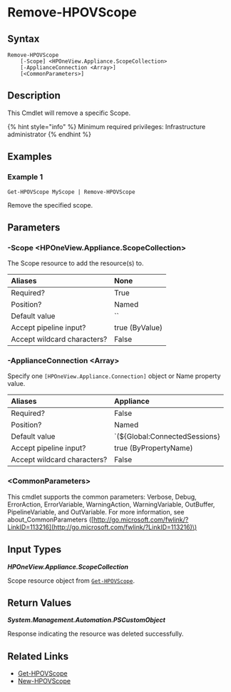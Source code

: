 ﻿---
description: Remove Scope from appliance
---

# Remove-HPOVScope

## Syntax

```text
Remove-HPOVScope
    [-Scope] <HPOneView.Appliance.ScopeCollection>
    [-ApplianceConnection <Array>]
    [<CommonParameters>]
```

## Description

This Cmdlet will remove a specific Scope.

{% hint style="info" %}
Minimum required privileges: Infrastructure administrator
{% endhint %}

## Examples

###  Example 1 

```text
Get-HPOVScope MyScope | Remove-HPOVScope

```

Remove the specified scope.

## Parameters

### -Scope &lt;HPOneView.Appliance.ScopeCollection&gt;

The Scope resource to add the resource(s) to.

| Aliases | None |
| :--- | :--- |
| Required? | True |
| Position? | Named |
| Default value | `` |
| Accept pipeline input? | true (ByValue) |
| Accept wildcard characters? | False |

### -ApplianceConnection &lt;Array&gt;

Specify one `[HPOneView.Appliance.Connection]` object or Name property value.

| Aliases | Appliance |
| :--- | :--- |
| Required? | False |
| Position? | Named |
| Default value | `(${Global:ConnectedSessions} | ? Default)` |
| Accept pipeline input? | true (ByPropertyName) |
| Accept wildcard characters? | False |

### &lt;CommonParameters&gt;

This cmdlet supports the common parameters: Verbose, Debug, ErrorAction, ErrorVariable, WarningAction, WarningVariable, OutBuffer, PipelineVariable, and OutVariable. For more information, see about\_CommonParameters \([http://go.microsoft.com/fwlink/?LinkID=113216](http://go.microsoft.com/fwlink/?LinkID=113216)\)

## Input Types

_**HPOneView.Appliance.ScopeCollection**_

Scope resource object from [`Get-HPOVScope`](get-hpovscope.md).

## Return Values

_**System.Management.Automation.PSCustomObject**_

Response indicating the resource was deleted successfully.

## Related Links

* [Get-HPOVScope](get-hpovscope.md)
* [New-HPOVScope](new-hpovscope.md)
